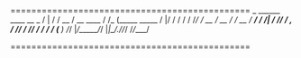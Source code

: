 ==============================================
    _   ______  ____        __    _
   / | / / __ \/ __ \____  / /_  (_____  _____
  /  |/ / / / / /_/ / __ \/ __ \/ / __ \/ ___/
 / /|  / /_/ / _, _/ /_/ / /_/ / / / / (__  )
/_/ |_/_____/_/ |_|\____/_.___/_/_/ /_/____/

==============================================
